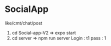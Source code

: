 # SocialApp

like/cmt/chat/post

1. cd Social-app-V2 => expo start
2. cd server => npm run server
Login : t1 pass : 1
